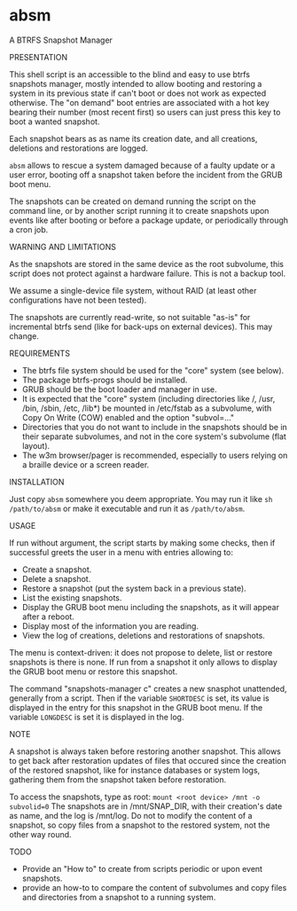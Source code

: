 # absm
A BTRFS Snapshot Manager

PRESENTATION

This shell script is an accessible to the blind and easy to use btrfs snapshots manager, mostly
intended to allow booting and restoring a system in its previous state if can't boot or does not
work as expected otherwise. The "on demand" boot entries are associated with a hot key bearing their
number (most recent first) so users can just press this key to boot a wanted snapshot.

Each snapshot bears as as name its creation date, and all creations, deletions and restorations
are logged.

`absm` allows to rescue a system damaged because of a faulty update or a
user error, booting off a snapshot taken before the incident from the GRUB boot
menu.

The snapshots can be created on demand running the script on the command line,
or by another script running it to create snapshots upon events like after
booting or before a package update, or periodically through a cron job.

WARNING AND LIMITATIONS

As the snapshots are stored in the same device as the root subvolume, this
script does not protect against a hardware failure. This is not a backup tool.

We assume a single-device file system, without RAID (at least other configurations have not been tested).

The snapshots are currently read-write, so not suitable "as-is" for incremental btrfs send (like for back-ups on external devices). This may change.

REQUIREMENTS

* The btrfs file system should be used for the "core" system (see below).
* The package btrfs-progs should be installed.
* GRUB should be the boot loader and manager in use.
* It is expected that the "core" system (including directories like /, /usr, /bin, /sbin, /etc, /lib*) be mounted in /etc/fstab as a subvolume, with Copy On Write (COW) enabled and the option "subvol=..."
* Directories that you do not want to include in the snapshots should be in their separate subvolumes, and not in the core system's subvolume (flat layout).
* The w3m browser/pager is recommended, especially to users relying on a braille device or a screen reader. 

INSTALLATION

Just copy `absm` somewhere you deem appropriate. You may run it like `sh /path/to/absm` or make it executable and run it as `/path/to/absm`.

USAGE

If run without argument, the script starts by making some checks, then if
successful greets the user in a menu with entries allowing to:
* Create a snapshot.
* Delete a snapshot.
* Restore a snapshot (put the system back in a previous state).
* List the existing snapshots.
* Display the GRUB boot menu including the snapshots, as it will appear after
  a reboot.
* Display most of the information you are reading.
* View the log of creations, deletions and restorations of snapshots. 

The menu is context-driven: it does not propose to delete, list or restore
snapshots is there is none. If run from a snapshot it only allows to display the
GRUB boot menu or restore this snapshot.

The command "snapshots-manager c" creates a new snasphot unattended, generally
from a script. Then if the variable `SHORTDESC` is set, its value is displayed in
the entry for this snapshot in the GRUB boot menu. If the variable `LONGDESC` is
set it is displayed in the log.

NOTE

A snapshot is always taken before restoring another snapshot. This allows to get
back after restoration updates of files that occured since the creation of the
restored snapshot, like for instance databases or system logs, gathering them
from the snapshot taken before restoration.

To access the snapshots, type as root:
    `mount <root device> /mnt -o subvolid=0`
The snapshots are in /mnt/SNAP_DIR, with their creation's date as name, and the log
is /mnt/log. Do not to modify the content of a snapshot, so copy files from a
snapshot to the restored system, not the other way round.

TODO

* Provide an "How to" to create from scripts periodic or upon event snapshots.
* provide an how-to to compare the content of subvolumes and copy files and directories
from a snapshot to a running system. 
